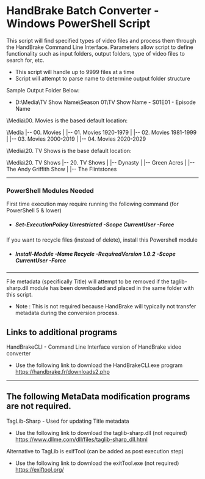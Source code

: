 # HandBrake Batch Converter - Windows PowerShell Script

This script will find specified types of video files and process them
through the HandBrake Command Line Interface.  Parameters allow script
to define functionality such as input folders, output folders, type of
video files to search for, etc.  

  - This script will handle up to 9999 files at a time  
  - Script will attempt to parse name to determine output folder structure  
 
Sample Output Folder Below:  
- D:\Media\TV Show Name\Season 01\TV Show Name - S01E01 - Episode Name  

\Media\00. Movies is the based default location:

\Media
|-- 00. Movies 
|   |-- 01. Movies 1920-1979
|   |-- 02. Movies 1981-1999
|   |-- 03. Movies 2000-2019
|   |-- 04. Movies 2020-2029


\Media\20. TV Shows is the base default location:

\Media\20. TV Shows
|-- 20. TV Shows
|   |-- Dynasty
|   |-- Green Acres
|   |-- The Andy Griffith Show
|   |-- The Flintstones

------------
### PowerShell Modules Needed
First time execution may require running the following command (for PowerShell 5 & lower)
-  ##### Set-ExecutionPolicy Unrestricted -Scope CurrentUser -Force

If you want to recycle files (instead of delete), install this Powershell module
-  ##### Install-Module -Name Recycle -RequiredVersion 1.0.2 -Scope CurrentUser -Force

------------
File metadata (specifically Title) will attempt to be removed if the
taglib-sharp.dll module has been downloaded and placed in the same folder
with this script.
- Note : This is not required because HandBrake will typically not transfer          metadata during the conversion process.

## Links to additional programs
HandBrakeCLI - Command Line Interface version of HandBrake video converter  
 - Use the following link to download the HandBrakeCLI.exe program  
  https://handbrake.fr/downloads2.php

------------
## The following MetaData modification programs are not required.

TagLib-Sharp - Used for updating Title metadata
- Use the following link to download the taglib-sharp.dll (not required)  
  https://www.dllme.com/dll/files/taglib-sharp_dll.html

Alternative to TagLib is exifTool (can be added as post execution step)
- Use the following link to download the exitTool.exe (not required)  
  https://exiftool.org/
